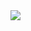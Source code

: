 <img src="https://github.com/Eliezer-M-07/Projeto_Cadastro_Usuarios_IMG/assets/94458792/f1334210-f884-41be-8b23-49f545e793fe">
